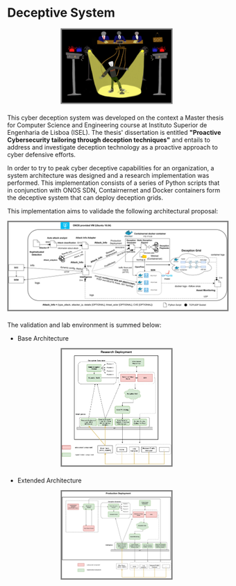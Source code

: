 # Deceptive System

<div style="text-align:center; margin-bottom: 20px;">
    <img src="./media/cover.png" alt="LOGO" style="max-width: 50%; border: 3px solid grey; padding: 0px;">
</div>


This cyber deception system was developed on the context a Master thesis for Computer Science and Engineering course at Instituto Superior de Engenharia de Lisboa (ISEL). The thesis' dissertation is entitled **"Proactive Cybersecurity tailoring through deception techniques"** and entails to address and investigate deception technology as a proactive approach to cyber defensive efforts.

In order to try to peak cyber deceptive capabilities for an organization, a system architecture was designed and a research implementation was performed. This implementation consists of a series of Python scripts that in conjunction with ONOS SDN, Contairnernet and Docker containers form the deceptive system that can deploy deception grids.

This implementation aims to validade the following architectural proposal:


<div style="text-align:center; margin-bottom: 20px;">
    <img src="./media/Implementation.svg" alt="impl" style="max-width: 100%; border: 3px solid grey; padding: 0px;">
</div>



The validation and lab environment is summed below:

- Base Architecture

<div style="text-align:center; margin-bottom: 20px;">
    <img src="./media/Base Arch.svg" alt="base_arch" style="max-width: 50%; border: 3px solid grey; padding: 0px;">
</div>

- Extended Architecture

<div style="text-align:center; margin-bottom: 20px;">
    <img src="./media/Extended Arch.svg" alt="ext_arch" style="max-width: 50%; border: 3px solid grey; padding: 0px;">
</div>